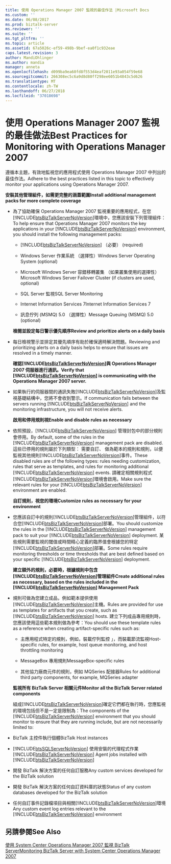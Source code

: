 ```yaml
---
title: 使用 Operations Manager 2007 監視的最佳作法 |Microsoft Docs
ms.custom: ''
ms.date: 06/08/2017
ms.prod: biztalk-server
ms.reviewer: ''
ms.suite: ''
ms.tgt_pltfrm: ''
ms.topic: article
ms.assetid: 67a5026c-ef59-498b-9bef-ea0f1c932eae
caps.latest.revision: 3
author: MandiOhlinger
ms.author: mandia
manager: anneta
ms.openlocfilehash: d099ba9ea60fd8f553d4eaf2011e93a054f59e68
ms.sourcegitcommit: 266308ec5c6a9d8d80ff298ee6051b4843c5d626
ms.translationtype: MT
ms.contentlocale: zh-TW
ms.lasthandoff: 06/27/2018
ms.locfileid: "37018698"
---
```

# <a name="best-practices-for-monitoring-with-operations-manager-2007"></a><span data-ttu-id="8d8e3-102">使用 Operations Manager 2007 監視的最佳做法</span><span class="sxs-lookup"><span data-stu-id="8d8e3-102">Best Practices for Monitoring with Operations Manager 2007</span></span>
<span data-ttu-id="8d8e3-103">遵循本主題，有效地監視您的應用程式使用 Operations Manager 2007 中列出的最佳作法。</span><span class="sxs-lookup"><span data-stu-id="8d8e3-103">Adhere to the best practices listed in this topic to effectively monitor your applications using Operations Manager 2007.</span></span>  
  
 <span data-ttu-id="8d8e3-104">**安裝其他管理組件，如需更完整的涵蓋範圍**</span><span class="sxs-lookup"><span data-stu-id="8d8e3-104">**Install additional management packs for more complete coverage**</span></span>  
  
- <span data-ttu-id="8d8e3-105">為了協助確保 Operations Manager 2007 監視重要的應用程式，在您[!INCLUDE[btsBizTalkServerNoVersion](../includes/btsbiztalkservernoversion-md.md)]環境中，您應該安裝下列管理組件：</span><span class="sxs-lookup"><span data-stu-id="8d8e3-105">To help ensure that Operations Manager 2007 monitors the key applications in your [!INCLUDE[btsBizTalkServerNoVersion](../includes/btsbiztalkservernoversion-md.md)] environment, you should install the following management packs:</span></span>  
  
  - [!INCLUDE[btsBizTalkServerNoVersion](../includes/btsbiztalkservernoversion-md.md)]<span data-ttu-id="8d8e3-106"> （必要）</span><span class="sxs-lookup"><span data-stu-id="8d8e3-106"> (required)</span></span>  
  
  - <span data-ttu-id="8d8e3-107">Windows Server 作業系統 （選擇性）</span><span class="sxs-lookup"><span data-stu-id="8d8e3-107">Windows Server Operating System (optional)</span></span>  
  
  - <span data-ttu-id="8d8e3-108">Microsoft Windows Server 容錯移轉叢集 （如果叢集使用的選擇性）</span><span class="sxs-lookup"><span data-stu-id="8d8e3-108">Microsoft Windows Server Failover Cluster (if clusters are used, optional)</span></span>  
  
  - <span data-ttu-id="8d8e3-109">SQL Server 監視</span><span class="sxs-lookup"><span data-stu-id="8d8e3-109">SQL Server Monitoring</span></span>  
  
  - <span data-ttu-id="8d8e3-110">Internet Information Services 7</span><span class="sxs-lookup"><span data-stu-id="8d8e3-110">Internet Information Services 7</span></span>  
  
  - <span data-ttu-id="8d8e3-111">訊息佇列 (MSMQ) 5.0 （選擇性）</span><span class="sxs-lookup"><span data-stu-id="8d8e3-111">Message Queuing (MSMQ) 5.0 (optional)</span></span>  
  
  <span data-ttu-id="8d8e3-112">**檢閱並設定每日警示優先順序**</span><span class="sxs-lookup"><span data-stu-id="8d8e3-112">**Review and prioritize alerts on a daily basis**</span></span>  
  
- <span data-ttu-id="8d8e3-113">每日檢視警示並排定其優先順序有助於確保適時解決問題。</span><span class="sxs-lookup"><span data-stu-id="8d8e3-113">Reviewing and prioritizing alerts on a daily basis helps to ensure that issues are resolved in a timely manner.</span></span>  
  
  <span data-ttu-id="8d8e3-114">**確認[!INCLUDE[btsBizTalkServerNoVersion](../includes/btsbiztalkservernoversion-md.md)]與 Operations Manager 2007 伺服器進行通訊。**</span><span class="sxs-lookup"><span data-stu-id="8d8e3-114">**Verify that [!INCLUDE[btsBizTalkServerNoVersion](../includes/btsbiztalkservernoversion-md.md)] is communicating with the Operations Manager 2007 server.**</span></span>  
  
- <span data-ttu-id="8d8e3-115">如果執行的伺服器間的通訊失敗[!INCLUDE[btsBizTalkServerNoVersion](../includes/btsbiztalkservernoversion-md.md)]及監視基礎結構中，您將不會收到警示。</span><span class="sxs-lookup"><span data-stu-id="8d8e3-115">If communication fails between the servers running [!INCLUDE[btsBizTalkServerNoVersion](../includes/btsbiztalkservernoversion-md.md)] and the monitoring infrastructure, you will not receive alerts.</span></span>  
  
  <span data-ttu-id="8d8e3-116">**啟用和停用規則視**</span><span class="sxs-lookup"><span data-stu-id="8d8e3-116">**Enable and disable rules as necessary**</span></span>  
  
- <span data-ttu-id="8d8e3-117">依照預設，[!INCLUDE[btsBizTalkServerNoVersion](../includes/btsbiztalkservernoversion-md.md)] 管理封包中的部分規則會停用。</span><span class="sxs-lookup"><span data-stu-id="8d8e3-117">By default, some of the rules in the [!INCLUDE[btsBizTalkServerNoVersion](../includes/btsbiztalkservernoversion-md.md)] management pack are disabled.</span></span> <span data-ttu-id="8d8e3-118">這些已停用的規則屬於下列類型： 需要自訂、 做為範本的規則和規則，以便監視其他規則[!INCLUDE[btsBizTalkServerNoVersion](../includes/btsbiztalkservernoversion-md.md)]事件。</span><span class="sxs-lookup"><span data-stu-id="8d8e3-118">These disabled rules are of the following types: rules needing customization, rules that serve as templates, and rules for monitoring additional [!INCLUDE[btsBizTalkServerNoVersion](../includes/btsbiztalkservernoversion-md.md)] events.</span></span> <span data-ttu-id="8d8e3-119">請確定相關規則程式[!INCLUDE[btsBizTalkServerNoVersion](../includes/btsbiztalkservernoversion-md.md)]環境會啟用。</span><span class="sxs-lookup"><span data-stu-id="8d8e3-119">Make sure the relevant rules for your [!INCLUDE[btsBizTalkServerNoVersion](../includes/btsbiztalkservernoversion-md.md)] environment are enabled.</span></span>  
  
  <span data-ttu-id="8d8e3-120">**自訂規則，視您的環境**</span><span class="sxs-lookup"><span data-stu-id="8d8e3-120">**Customize rules as necessary for your environment**</span></span>  
  
- <span data-ttu-id="8d8e3-121">您應該自訂中的規則[!INCLUDE[btsBizTalkServerNoVersion](../includes/btsbiztalkservernoversion-md.md)]管理組件，以符合您[!INCLUDE[btsBizTalkServerNoVersion](../includes/btsbiztalkservernoversion-md.md)]部署。</span><span class="sxs-lookup"><span data-stu-id="8d8e3-121">You should customize the rules in the [!INCLUDE[btsBizTalkServerNoVersion](../includes/btsbiztalkservernoversion-md.md)] management pack to suit your [!INCLUDE[btsBizTalkServerNoVersion](../includes/btsbiztalkservernoversion-md.md)] deployment.</span></span> <span data-ttu-id="8d8e3-122">某些規則需要監視的閾值或時間精心定義的臨界值會根據您的特定[!INCLUDE[btsBizTalkServerNoVersion](../includes/btsbiztalkservernoversion-md.md)]部署。</span><span class="sxs-lookup"><span data-stu-id="8d8e3-122">Some rules require monitoring thresholds or time thresholds that are best defined based on your specific [!INCLUDE[btsBizTalkServerNoVersion](../includes/btsbiztalkservernoversion-md.md)] deployment.</span></span>  
  
  <span data-ttu-id="8d8e3-123">**建立額外的規則，必要時，根據規則中包含[!INCLUDE[btsBizTalkServerNoVersion](../includes/btsbiztalkservernoversion-md.md)]管理組件**</span><span class="sxs-lookup"><span data-stu-id="8d8e3-123">**Create additional rules as necessary, based on the rules included in the [!INCLUDE[btsBizTalkServerNoVersion](../includes/btsbiztalkservernoversion-md.md)] Management Pack**</span></span>  
  
- <span data-ttu-id="8d8e3-124">規則可做為您建立成品，例如範本提供使用[!INCLUDE[btsBizTalkServerNoVersion](../includes/btsbiztalkservernoversion-md.md)]主機。</span><span class="sxs-lookup"><span data-stu-id="8d8e3-124">Rules are provided for use as templates for artifacts that you create, such as [!INCLUDE[btsBizTalkServerNoVersion](../includes/btsbiztalkservernoversion-md.md)] hosts.</span></span> <span data-ttu-id="8d8e3-125">建立下列成品專用規則時，您應該使用這些範本規則做為參考：</span><span class="sxs-lookup"><span data-stu-id="8d8e3-125">You should use these template rules as a reference when creating artifact-specific rules such as:</span></span>  
  
  -   <span data-ttu-id="8d8e3-126">主應用程式特定的規則，例如，裝載佇列監控 」，而裝載節流監視</span><span class="sxs-lookup"><span data-stu-id="8d8e3-126">Host-specific rules, for example, host queue monitoring, and host throttling monitoring</span></span>  
  
  -   <span data-ttu-id="8d8e3-127">MessageBox 專用規則</span><span class="sxs-lookup"><span data-stu-id="8d8e3-127">MessageBox-specific rules</span></span>  
  
  -   <span data-ttu-id="8d8e3-128">其他協力廠商元件的規則，例如 MQSeries 配接器</span><span class="sxs-lookup"><span data-stu-id="8d8e3-128">Rules for additional third party components, for example, MQSeries adapter</span></span>  
  
  <span data-ttu-id="8d8e3-129">**監視所有 BizTalk Server 相關元件**</span><span class="sxs-lookup"><span data-stu-id="8d8e3-129">**Monitor all the BizTalk Server related components**</span></span>  
  
  <span data-ttu-id="8d8e3-130">組成[!INCLUDE[btsBizTalkServerNoVersion](../includes/btsbiztalkservernoversion-md.md)]確定它們都在執行時，您應監視的環境包括但不是一定是限制為：</span><span class="sxs-lookup"><span data-stu-id="8d8e3-130">The components of the [!INCLUDE[btsBizTalkServerNoVersion](../includes/btsbiztalkservernoversion-md.md)] environment that you should monitor to ensure that they are running include, but are not necessarily limited to:</span></span>  
  
- <span data-ttu-id="8d8e3-131">BizTalk 主控件執行個體</span><span class="sxs-lookup"><span data-stu-id="8d8e3-131">BizTalk Host instances</span></span>  
  
- [!INCLUDE[btsSQLServerNoVersion](../includes/btssqlservernoversion-md.md)]<span data-ttu-id="8d8e3-132"> 使用安裝的代理程式作業 [!INCLUDE[btsBizTalkServerNoVersion](../includes/btsbiztalkservernoversion-md.md)]</span><span class="sxs-lookup"><span data-stu-id="8d8e3-132"> Agent jobs installed with [!INCLUDE[btsBizTalkServerNoVersion](../includes/btsbiztalkservernoversion-md.md)]</span></span>  
  
- <span data-ttu-id="8d8e3-133">開發 BizTalk 解決方案的任何自訂服務</span><span class="sxs-lookup"><span data-stu-id="8d8e3-133">Any custom services developed for the BizTalk solution</span></span>  
  
- <span data-ttu-id="8d8e3-134">開發 BizTalk 解決方案的任何自訂資料庫的狀態</span><span class="sxs-lookup"><span data-stu-id="8d8e3-134">Status of any custom databases developed for the BizTalk solution</span></span>  
  
- <span data-ttu-id="8d8e3-135">任何自訂事件記錄檔項目與相關[!INCLUDE[btsBizTalkServerNoVersion](../includes/btsbiztalkservernoversion-md.md)]環境</span><span class="sxs-lookup"><span data-stu-id="8d8e3-135">Any custom event log entries relevant to the [!INCLUDE[btsBizTalkServerNoVersion](../includes/btsbiztalkservernoversion-md.md)] environment</span></span>  
  
## <a name="see-also"></a><span data-ttu-id="8d8e3-136">另請參閱</span><span class="sxs-lookup"><span data-stu-id="8d8e3-136">See Also</span></span>  
 [<span data-ttu-id="8d8e3-137">使用 System Center Operations Manager 2007 監視 BizTalk Server</span><span class="sxs-lookup"><span data-stu-id="8d8e3-137">Monitoring BizTalk Server with System Center Operations Manager 2007</span></span>](../technical-guides/monitoring-biztalk-server-with-system-center-operations-manager-2007.md)